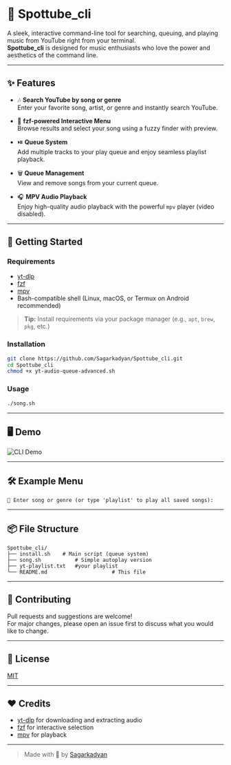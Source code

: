 # 🎵 Spottube_cli

A sleek, interactive command-line tool for searching, queuing, and playing music from YouTube right from your terminal.  
**Spottube_cli** is designed for music enthusiasts who love the power and aesthetics of the command line.

---

## ✨ Features

- 🎶 **Search YouTube by song or genre**  
  Enter your favorite song, artist, or genre and instantly search YouTube.

- 🧭 **fzf-powered Interactive Menu**  
  Browse results and select your song using a fuzzy finder with preview.

- ⏯️ **Queue System**  
  Add multiple tracks to your play queue and enjoy seamless playlist playback.

- 🗑️ **Queue Management**  
  View and remove songs from your current queue.

- 🎧 **MPV Audio Playback**  
  Enjoy high-quality audio playback with the powerful `mpv` player (video disabled).

---

## 🚀 Getting Started

### **Requirements**

- [yt-dlp](https://github.com/yt-dlp/yt-dlp)  
- [fzf](https://github.com/junegunn/fzf)  
- [mpv](https://mpv.io/)  
- Bash-compatible shell (Linux, macOS, or Termux on Android recommended)

> **Tip:** Install requirements via your package manager (e.g., `apt`, `brew`, `pkg`, etc.)

### **Installation**

```bash
git clone https://github.com/Sagarkadyan/Spottube_cli.git
cd Spottube_cli
chmod +x yt-audio-queue-advanced.sh
```

### **Usage**

```bash
./song.sh
```

---

## 🖥️ Demo

![CLI Demo](https://user-images.githubusercontent.com/your-demo-gif.gif)

---

## 🛠️ Example Menu

```
🎵 Enter song or genre (or type 'playlist' to play all saved songs): 
```

---

## 📦 File Structure

```
Spottube_cli/
├── install.sh    # Main script (queue system)
├── song.sh           # Simple autoplay version
├── yt-playlist.txt   #your playlist
└── README.md                     # This file
```

---

## 🤝 Contributing

Pull requests and suggestions are welcome!  
For major changes, please open an issue first to discuss what you would like to change.

---

## 📄 License

[MIT](LICENSE)

---

## ❤️ Credits

- [yt-dlp](https://github.com/yt-dlp/yt-dlp) for downloading and extracting audio
- [fzf](https://github.com/junegunn/fzf) for interactive selection
- [mpv](https://mpv.io/) for playback

---

> Made with 💙 by [Sagarkadyan](https://github.com/Sagarkadyan)
